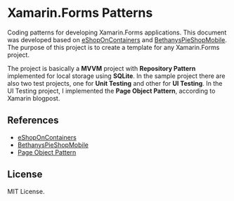 # Xamarin.Forms Patterns
Coding patterns for developing Xamarin.Forms applications. This document was developed based on [eShopOnContainers](https://github.com/dotnet-architecture/eShopOnContainers/tree/dev/src/Mobile) and [BethanysPieShopMobile](https://github.com/GillCleeren/BethanysPieShopMobile). The purpose of this project is to create a template for any Xamarin.Forms project. 

The project is basically a **MVVM** project with **Repository Pattern** implemented for local storage using **SQLite**. In the sample project there are also two test projects, one for **Unit Testing** and other for **UI Testing**. In the UI Testing project, I implemented the **Page Object Pattern**, according to Xamarin blogpost.

## References
- [eShopOnContainers](https://github.com/dotnet-architecture/eShopOnContainers)
- [BethanysPieShopMobile](https://github.com/GillCleeren/BethanysPieShopMobile)
- [Page Object Pattern](https://xamarinhelp.com/page-object-pattern-will-make-better-xamarin-ui-automation-tester/)

## License
MIT License.
